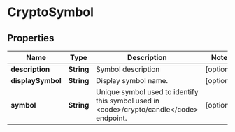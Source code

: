 # CryptoSymbol

## Properties

 Name              | Type       | Description                                                                                          | Notes      
-------------------|------------|------------------------------------------------------------------------------------------------------|------------
 **description**   | **String** | Symbol description                                                                                   | [optional] 
 **displaySymbol** | **String** | Display symbol name.                                                                                 | [optional] 
 **symbol**        | **String** | Unique symbol used to identify this symbol used in &lt;code&gt;/crypto/candle&lt;/code&gt; endpoint. | [optional] 




